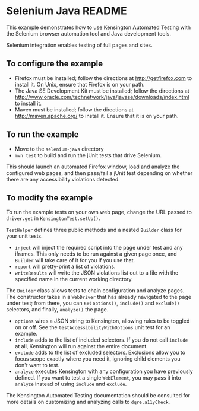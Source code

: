 # Selenium Java README #

This example demonstrates how to use Kensington Automated Testing with the
Selenium browser automation tool and Java development tools.

Selenium integration enables testing of full pages and sites.

## To configure the example ##

* Firefox must be installed; follow the directions at http://getfirefox.com to
  install it.  On Unix, ensure that Firefox is on your path.
* The Java SE Development Kit must be installed; follow the directions at
  http://www.oracle.com/technetwork/java/javase/downloads/index.html to install
  it.
* Maven must be installed; follow the directions at http://maven.apache.org/ to
  install it. Ensure that it is on your path.

## To run the example ##

* Move to the `selenium-java` directory
* `mvn test` to build and run the jUnit tests that drive Selenium.

This should launch an automated Firefox window, load and analyze the
configured web pages, and then pass/fail a jUnit test depending on whether
there are any accessibility violations detected.

## To modify the example ##

To run the example tests on your own web page, change the URL passed to
`driver.get` in `KensingtonTest.setUp()`.

`TestHelper` defines three public methods and a nested `Builder` class for your
unit tests.

* `inject` will inject the required script into the page under test and any
iframes.  This only needs to be run against a given page once, and `Builder`
will take care of it for you if you use that.
* `report` will pretty-print a list of violations.
* `writeResults` will write the JSON violations list out to a file with the
specified name in the current working directory.

The `Builder` class allows tests to chain configuration and analyze pages. The
constructor takes in a `WebDriver` that has already navigated to the page under
test; from there, you can set `options()`, `include()` and `exclude()`
selectors, and finally, `analyze()` the page.

* `options` wires a JSON string to Kensington, allowing rules to be toggled on
or off. See the `testAccessibilityWithOptions` unit test for an example.
* `include` adds to the list of included selectors. If you do not call
`include` at all, Kensington will run against the entire document.
* `exclude` adds to the list of excluded selectors. Exclusions allow you to
focus scope exactly where you need it, ignoring child elements you don't want
to test.
* `analyze` executes Kensington with any configuration you have previously
defined. If you want to test a single `WebElement`, you may pass it into
`analyze` instead of using `include` and `exclude`.

The Kensington Automated Testing documentation should be consulted for more
details on customizing and analyzing calls to `dqre.a11yCheck`.

